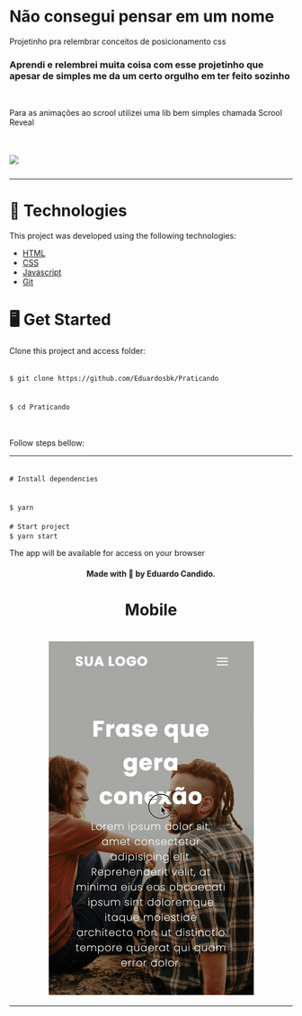 # Não consegui pensar em um nome

Projetinho pra relembrar conceitos de posicionamento css

<h3>
  Aprendi e relembrei muita coisa com esse projetinho que apesar de simples me da um certo orgulho em ter feito sozinho
</h3>
<br>

<p>Para as animações ao scrool utilizei uma lib bem simples chamada Scrool Reveal</p>

<h1>
  <img src="https://github.com/Eduardosbk/Praticando/blob/main/gif.gif">
</h1><hr>
<h1>🧪 Technologies</h1>
<p>This project was developed using the following technologies:</p>
<ul>
  <li><a href="https://devdocs.io/html/">HTML</a></li>
  <li><a href="https://devdocs.io/css/">CSS</a></li>
  <li><a href="https://developer.mozilla.org/en-US/docs/Web/JavaScript">Javascript</a></li>
  <li><a href="https://git-scm.com/">Git</a></li>
</ul>
<h1>🖥 Get Started</h1>
<p>Clone this project and access folder:</p>

<code>
$ git clone https://github.com/Eduardosbk/Praticando
</code>
<br>
<code>
$ cd Praticando
</code><br><br>
<p>Follow steps bellow:</p>
<hr>
<code>
# Install dependencies
</code><br>
<code>
$ yarn
</code><br>
<code># Start project</code><br>
<code>$ yarn start</code><br>
<p>The app will be available for access on your browser<a href="http://localhost:3000"></a><br>

<h4 align="center">Made with 💜 by Eduardo Candido.</h4>

<h1 align="center">Mobile</h1>

<h1 align="center">
  <img align="center" src="https://github.com/Eduardosbk/Praticando/blob/main/mobile.gif">
</h1>
<hr>

